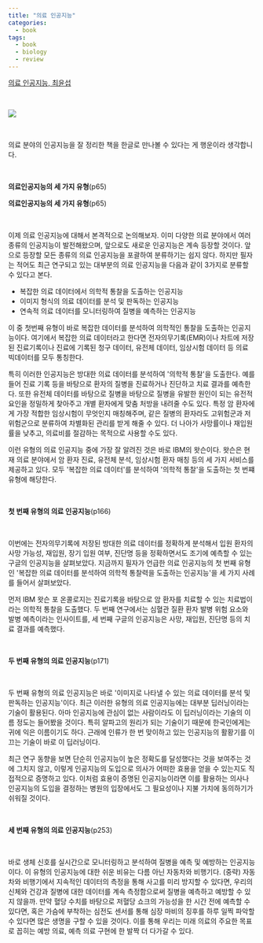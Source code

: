 ```yaml
---
title: "의료 인공지능"
categories:
  - book
tags:
  - book
  - biology
  - review
---
```


[의료 인공지능, 최윤섭](https://book.naver.com/bookdb/book_detail.nhn?bid=13745929)

<br/>

![](/assets/images/book/medical-ai.png)

<br/>

의료 분야의 인공지능을 잘 정리한 책을 한글로 만나볼 수 있다는 게 행운이라 생각합니다. 

<br/>

**의료인공지능의 세 가지 유형**(p65)



**의료인공지능의 세 가지 유형**(p65)

<br/>

이제 의료 인공지능에 대해서 본격적으로 논의해보자. 이미 다양한 의료 분야에서 여러 종류의 인공지능이 발전해왔으며, 앞으로도 새로운 인공지능은 계속 등장할 것이다. 앞으로 등장할 모든 종류의 의료 인공지능을 포괄하여 분류하기는 쉽지 않다. 하지만 필자는 적어도 최근 연구되고 있는 대부분의 의료 인공지능을 다음과 같이 3가지로 분류할 수 있다고 본다.

- 복잡한 의료 데이터에서 의학적 통찰을 도출하는 인공지능
- 이미지 형식의 의료 데이터를 분석 및 판독하는 인공지능
- 연속적 의료 데이터를 모니터링하여 질병을 예측하는 인공지능

이 중 첫번째 유형이 바로 복잡한 데이터를 분석하여 의학적인 통찰을 도출하는 인공지능이다. 여기에서 복잡한 의료 데이터라고 한다면 전자의무기록(EMR)이나 차트에 저장된 진료기록이나 진료에 기록된 청구 데이터, 유전체 데이터, 임상시험 데이터 등 의료 빅데이터를 모두 통칭한다.

특히 이러한 인공지능은 방대한 의료 데이터를 분석하여 '의학적 통찰'을 도출한다. 예를 들어 진료 기록 등을 바탕으로 환자의 질병을 진료하거나 진단하고 치료 결과를 예측한다. 또한 유전체 데이터를 바탕으로 질병을 바탕으로 질병을 유발한 원인이 되는 유전적 요인을 정밀하게 찾아주고 개별 환자에게 맞춤 처방을 내려줄 수도 있다. 특정 암 환자에게 가장 적합한 임상시험이 무엇인지 매칭해주며, 같은 질병의 환자라도 고위험군과 저위험군으로 분류하여 차별화된 관리를 받게 해줄 수 있다. 더 나아가 사망률이나 재입원률을 낮추고, 의료비를 절감하는 목적으로 사용할 수도 있다.

이런 유형의 의료 인공지능 중에 가장 잘 알려진 것은 바로 IBM의 왓슨이다. 왓슨은 현재 의료 분야에서 암 환자 진료, 유전체 분석, 임상시험 환자 매칭 등의 세 가지 서비스를 제공하고 있다. 모두 '복잡한 의료 데이터'를 분석하여 '의학적 통찰'을 도출하는 첫 번쨰 유형에 해당한다.

<br/>

**첫 번째 유형의 의료 인공지능**(p166)

<br/>

이번에는 전자의무기록에 저장된 방대한 의료 데이터를 정확하게 분석해서 입원 환자의 사망 가능성, 재입원, 장기 입원 여부, 진단명 등을 정확하면서도 조기에 예측할 수 있는 구글의 인공지능을 살펴보았다. 지금까지 필자가 언급한 의료 인공지능의 첫 번째 유형인 '복잡한 의료 데이터를 분석하여 의학적 통찰력을 도출하는 인공지능'을 세 가지 사례를 들어서 살펴보았다.

먼저 IBM 왓슨 포 온콜로지는 진료기록을 바탕으로 암 환자를 치료할 수 있는 치료법이라는 의학적 통찰을 도출했다. 두 번째 연구에서는 심혈관 질환 환자 발병 위험 요소와 발병 예측이라는 인사이트를, 세 번째 구글의 인공지능은 사망, 재입원, 진단명 등의 치료 결과를 예측했다.

<br/>

**두 번째 유형의 의료 인공지능**(p171)

<br/>

두 번째 유형의 의료 인공지능은 바로 '이미지로 나타낼 수 있는 의료 데이터를 분석 및 판독하는 인공지능'이다. 최근 이러한 유형의 의료 인공지능에는 대부분 딥러닝이라는 기술이 활용된다. 아마 인공지능에 관심이 없는 사람이라도 이 딥러닝이라는 기술의 이름 정도는 들어봤을 것이다. 특히 알파고의 원리가 되는 기술이기 때문에 한국인에게는 귀에 익은 이름이기도 하다. 근래에 인류가 한 번 맞이하고 있는 인공지능의 활황기를 이끄는 기술이 바로 이 딥러닝이다.

최근 연구 동향을 보면 단순히 인공지능이 높은 정확도를 달성했다는 것을 보여주는 것에 그치지 않고, 이렇게 인공지능의 도입으로 의사가 어떠한 효용을 얻을 수 있는지도 직접적으로 증명하고 있다. 이처럼 효용이 증명된 인공지능이라면 이를 활용하는 의사나 인공지능의 도입을 결정하는 병원의 입장에서도 그 필요성이나 지불 가치에 동의하기가 쉬워질 것이다.

<br/>

**세 번째 유형의 의료 인공지능**(p253)

<br/>

바로 생체 신호를 실시간으로 모니터링하고 분석하여 질병을 예측 및 예방하는 인공지능이다. 이 유형의 인공지능에 대한 쉬운 비유는 다름 아닌 자동차와 비행기다. (중략) 자동차와 비행기에서 지속적인 데이터의 측정을 통해 사고를 미리 방지할 수 있다면, 우리의 신체와 건강과 질병에 대한 데이터를 계속 측정함으로써 질병을 예측하고 예방할 수 있지 않을까. 만약 혈당 수치를 바탕으로 저혈당 쇼크의 가능성을 한 시간 전에 예측할 수 있다면, 혹은 가슴에 부착하는 심전도 센서를 통해 심장 마비의 징후를 하루 일찍 파악할 수 있다면 많은 생명을 구할 수 있을 것이다. 이를 통해 우리는 미래 의료의 주요한 목표로 꼽히는 예방 의료, 예측 의료 구현에 한 발짝 더 다가갈 수 있다.

<br/>